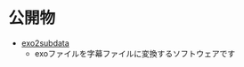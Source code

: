 # 公開物
* [exo2subdata](https://4e9e4623.github.io/0x38docs/exo2subdata/)
  * exoファイルを字幕ファイルに変換するソフトウェアです
